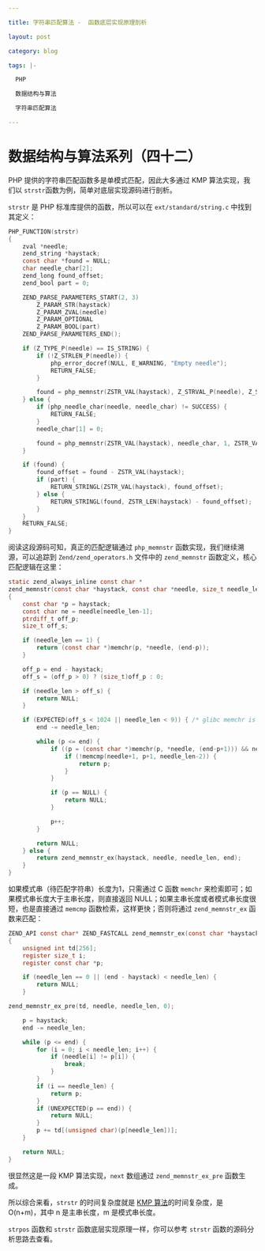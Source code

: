 ```yaml
---

title: 字符串匹配算法 -  函数底层实现原理剖析

layout: post

category: blog

tags: |-

  PHP

  数据结构与算法

  字符串匹配算法

---
```




# 数据结构与算法系列（四十二）



PHP 提供的字符串匹配函数多是单模式匹配，因此大多通过 KMP 算法实现，我们以 `strstr`函数为例，简单对底层实现源码进行剖析。

`strstr` 是 PHP 标准库提供的函数，所以可以在 `ext/standard/string.c` 中找到其定义：

```c
PHP_FUNCTION(strstr)
{
    zval *needle;
    zend_string *haystack;
    const char *found = NULL;
    char needle_char[2];
    zend_long found_offset;
    zend_bool part = 0;

    ZEND_PARSE_PARAMETERS_START(2, 3)
        Z_PARAM_STR(haystack)
        Z_PARAM_ZVAL(needle)
        Z_PARAM_OPTIONAL
        Z_PARAM_BOOL(part)
    ZEND_PARSE_PARAMETERS_END();

    if (Z_TYPE_P(needle) == IS_STRING) {
        if (!Z_STRLEN_P(needle)) {
            php_error_docref(NULL, E_WARNING, "Empty needle");
            RETURN_FALSE;
        }

        found = php_memnstr(ZSTR_VAL(haystack), Z_STRVAL_P(needle), Z_STRLEN_P(needle), ZSTR_VAL(haystack) + ZSTR_LEN(haystack));
    } else {
        if (php_needle_char(needle, needle_char) != SUCCESS) {
            RETURN_FALSE;
        }
        needle_char[1] = 0;

        found = php_memnstr(ZSTR_VAL(haystack), needle_char, 1, ZSTR_VAL(haystack) + ZSTR_LEN(haystack));
    }

    if (found) {
        found_offset = found - ZSTR_VAL(haystack);
        if (part) {
            RETURN_STRINGL(ZSTR_VAL(haystack), found_offset);
        } else {
            RETURN_STRINGL(found, ZSTR_LEN(haystack) - found_offset);
        }
    }
    RETURN_FALSE;
}
```

阅读这段源码可知，真正的匹配逻辑通过 `php_memnstr` 函数实现，我们继续溯源，可以追踪到 `Zend/zend_operators.h` 文件中的 `zend_memnstr` 函数定义，核心匹配逻辑在这里：

```c
static zend_always_inline const char *
zend_memnstr(const char *haystack, const char *needle, size_t needle_len, const char *end)
{
    const char *p = haystack;
    const char ne = needle[needle_len-1];
    ptrdiff_t off_p;
    size_t off_s;

    if (needle_len == 1) {
        return (const char *)memchr(p, *needle, (end-p));
    }

    off_p = end - haystack;
    off_s = (off_p > 0) ? (size_t)off_p : 0;

    if (needle_len > off_s) {
        return NULL;
    }

    if (EXPECTED(off_s < 1024 || needle_len < 9)) { /* glibc memchr is faster when needle is too short */
        end -= needle_len;

        while (p <= end) {
            if ((p = (const char *)memchr(p, *needle, (end-p+1))) && ne == p[needle_len-1]) {
                if (!memcmp(needle+1, p+1, needle_len-2)) {
                    return p;
                }
            }

            if (p == NULL) {
                return NULL;
            }

            p++;
        }

        return NULL;
    } else {
        return zend_memnstr_ex(haystack, needle, needle_len, end);
    }
}
```

如果模式串（待匹配字符串）长度为1，只需通过 C 函数 `memchr` 来检索即可；如果模式串长度大于主串长度，则直接返回 NULL；如果主串长度或者模式串长度很短，也是直接通过 `memcmp` 函数检索，这样更快；否则将通过 `zend_memnstr_ex` 函数来匹配：

```c
ZEND_API const char* ZEND_FASTCALL zend_memnstr_ex(const char *haystack, const char *needle, size_t needle_len, const char *end)
{
    unsigned int td[256];
    register size_t i;
    register const char *p;

    if (needle_len == 0 || (end - haystack) < needle_len) {
        return NULL;
    }

zend_memnstr_ex_pre(td, needle, needle_len, 0);

    p = haystack;
    end -= needle_len;

    while (p <= end) {
        for (i = 0; i < needle_len; i++) {
            if (needle[i] != p[i]) {
                break;
            }
        }
        if (i == needle_len) {
            return p;
        }
        if (UNEXPECTED(p == end)) {
            return NULL;
        }
        p += td[(unsigned char)(p[needle_len])];
    }

    return NULL;
}
```

很显然这是一段 KMP 算法实现，`next` 数组通过 `zend_memnstr_ex_pre` 函数生成。

所以综合来看，`strstr` 的时间复杂度就是 [KMP 算法](https://articles.zsxq.com/id_2fdte9woxqdw.html)的时间复杂度，是 O(n+m)，其中 n 是主串长度，m 是模式串长度。

`strpos` 函数和 `strstr` 函数底层实现原理一样，你可以参考 `strstr` 函数的源码分析思路去查看。